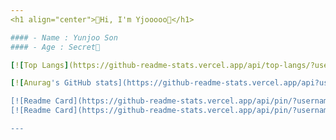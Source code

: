 ```yaml
---
<h1 align="center">🐳Hi, I'm Yjooooo🐳</h1>

#### - Name : Yunjoo Son
#### - Age : Secret🤫

[![Top Langs](https://github-readme-stats.vercel.app/api/top-langs/?username=yjooooo&theme=tokyonight&layout=compact)](https://github.com/anuraghazra/github-readme-stats)

[![Anurag's GitHub stats](https://github-readme-stats.vercel.app/api?username=yjooooo&count_private=true&theme=tokyonight&show_icons=true)](https://github.com/anuraghazra/github-readme-stats)

[![Readme Card](https://github-readme-stats.vercel.app/api/pin/?username=yjooooo&theme=tokyonight&repo=27th-SOPT)](https://github.com/anuraghazra/github-readme-stats)
[![Readme Card](https://github-readme-stats.vercel.app/api/pin/?username=TeamBeMe&theme=tokyonight&repo=BeMeAndroid)](https://github.com/anuraghazra/github-readme-stats)

---
```

